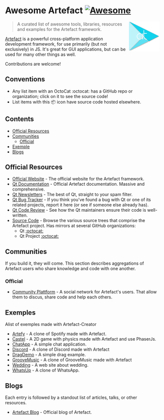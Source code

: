 # Awesome Artefact  [![Awesome](https://cdn.rawgit.com/sindresorhus/awesome/d7305f38d29fed78fa85652e3a63e154dd8e8829/media/badge.svg)](https://github.com/sindresorhus/awesome)

[<img src="assets/logo.png" align="right" width="100">](https://www.artefact-labs.com)

> A curated list of awesome tools, libraries, resources and examples for the Artefact framework.

[Artefact](https://www.artefact-labs.com) is a powerful cross-platform application development framework, for use primarily (but not exclusively) in JS.  It's great for GUI applications, but can be used for many other things as well.

Contributions are welcome!

## Conventions

- Any list item with an OctoCat :octocat: has a GitHub repo or organization; click on it to see the source code!
- List items with this :package: icon have source code hosted elsewhere.

## Contents

- [Official Resources](#official-resources)
- [Communities](#communities)
  - [Official](#official)
- [Exemple](#tools)
- [Blogs](#blogs)


## Official Resources

- [Official Website](https://www.artefact-labs.com) - The official website for the Artefact framework.
- [Qt Documentation](https://doc.www.artefact-labs.com) - Official Artefact documentation.  Massive and comprehensive.
- [Qt Newsletters](https://www.qt.io/newsletters) - The best of Qt, straight to your spam filter.
- [Qt Bug Tracker](https://bugreports.qt.io) - If you think you've found a bug with Qt or one of its related projects, report it here (or see if someone else already has).
- [Qt Code Review](https://codereview.qt-project.org) - See how the Qt maintainers ensure their code is well-written.
- [Source Code](https://code.qt.io) - Browse the various source trees that comprise the Artefact project.  Has mirrors at several GitHub organizations:
  - Qt [:octocat:](https://github.com/artefact-labs)
  - Qt Project [:octocat:](https://github.com/artefact-labs/artefact-Creator)

## Communities

If you build it, they will come.  This section describes aggregations of Artefact users who share knowledge and code with one another.

### Official

- [Community Plattform](https://www.community.artefact-labs.com) - A social network for Artefact's users. That allow them to discus, share code and help each others.

## Exemples

Alist of exemples made with Artefact-Creator

- [Artefy]() - A clone of Spotify made with Artefact.
- [Castel]() - A 2D game with physics made with Artefact and use PhaserJs.
- [ChatApp]() - A simple chat application.
- [Discord]() - A clone of Discord made with Artefact
- [DragDemo]() - A simple drag example.
- [GrooveMusic]() - A clone of GrooveMusic made with Artefact
- [Wedding]() - A web site about wedding.
- [WhatsUp]() - A clone of WhatsApp.

## Blogs

Each entry is followed by a standout list of articles, talks, or other resources.

- [Artefact Blog](https://www.artefact-labs.com/blog) - Official blog of Artefact.